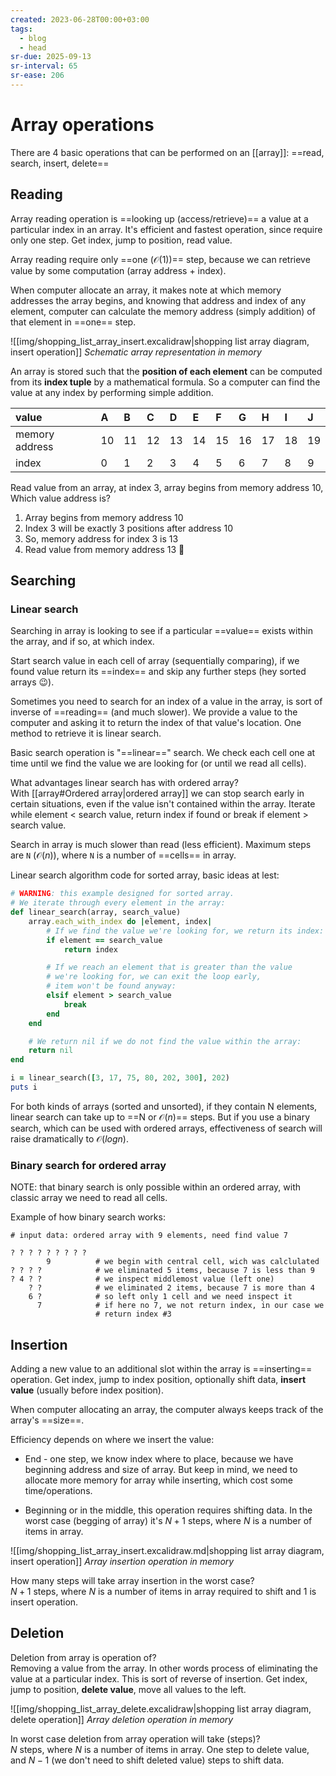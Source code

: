 ```yaml
---
created: 2023-06-28T00:00+03:00
tags:
  - blog
  - head
sr-due: 2025-09-13
sr-interval: 65
sr-ease: 206
---
```


# Array operations

There are 4 basic operations that can be performed on an [[array]]: ==read, search, insert, delete== <!--SR:!2024-11-19,53,255-->

## Reading

Array reading operation is ==looking up (access/retrieve)== a value at a particular index in an array. It's efficient and fastest operation, since require only one step. Get index, jump to position, read value. <!--SR:!2024-09-16,27,250-->

Array reading require only ==one ($\mathcal{O}(1)$)== step, because we can retrieve value by some computation (array address + index). <!--SR:!2024-09-28,29,230-->

When computer allocate an array, it makes note at which memory addresses the array begins, and knowing that address and index of any element, computer can calculate the memory address (simply addition) of that element in ==one== step. <!--SR:!2024-09-13,24,250-->

![[img/shopping_list_array_insert.excalidraw|shopping list array diagram, insert operation]]
_Schematic array representation in memory_

An array is stored such that the **position of each element** can be computed from its **index tuple** by a mathematical formula. So a computer can find the value at any index by performing simple addition.

| value          | A  | B  | C  | D  | E  | F  | G  | H  | I  | J  |
| :------------- | :- | :- | :- | :- | :- | :- | :- | :- | :- | :- |
| memory address | 10 | 11 | 12 | 13 | 14 | 15 | 16 | 17 | 18 | 19 |
| index          | 0  | 1  | 2  | 3  | 4  | 5  | 6  | 7  | 8  | 9  |

Read value from an array, at index 3, array begins from memory address 10, Which value address is?
<br class="f">
1. Array begins from memory address 10
2. Index 3 will be exactly 3 positions after address 10
3. So, memory address for index 3 is 13
4. Read value from memory address 13 👀 <!--SR:!2025-04-05,71,235-->

## Searching

### Linear search

Searching in array is looking to see if a particular ==value== exists within the array, and if so, at which index. <!--SR:!2024-09-23,24,250-->

Start search value in each cell of array (sequentially comparing), if we found value return its ==index== and skip any further steps (hey sorted arrays 😉).

Sometimes you need to search for an index of a value in the array, is sort of inverse of ==reading== (and much slower). We provide a value to the computer and asking it to return the index of that value's location. One method to retrieve it is linear search.

Basic search operation is "==linear==" search. We check each cell one at time until we find the value we are looking for (or until we read all cells). <!--SR:!2024-09-11,8,235-->

What advantages linear search has with ordered array?
<br class="f">
With [[array#Ordered array|ordered array]] we can stop search early in certain situations, even if the value isn't contained within the array. Iterate while element < search value, return index if found or break if element > search value. <!--SR:!2024-10-04,25,236-->

Search in array is much slower than read (less efficient). Maximum steps are `N` ($\mathcal{O}(n)$), where `N` is a number of ==cells== in array. <!--SR:!2024-09-22,23,250-->

Linear search algorithm code for sorted array, basic ideas at lest:
<br class="f">
```ruby
# WARNING: this example designed for sorted array.
# We iterate through every element in the array:
def linear_search(array, search_value)
    array.each_with_index do |element, index|
        # If we find the value we're looking for, we return its index:
        if element == search_value
            return index

        # If we reach an element that is greater than the value
        # we're looking for, we can exit the loop early,
        # item won't be found anyway:
        elsif element > search_value
            break
        end
    end

    # We return nil if we do not find the value within the array:
    return nil
end

i = linear_search([3, 17, 75, 80, 202, 300], 202)
puts i
```

For both kinds of arrays (sorted and unsorted), if they contain N elements, linear search can take up to ==N or $\mathcal{O}(n)$== steps. But if you use a binary search, which can be used with ordered arrays, effectiveness of search will raise dramatically to $\mathcal{O}(log n)$. <!--SR:!2024-10-17,42,250-->

### Binary search for ordered array

NOTE: that binary search is only possible within an ordered array, with classic array we need to read all cells.

Example of how binary search works:

```
# input data: ordered array with 9 elements, need find value 7

? ? ? ? ? ? ? ? ?
        9          # we begin with central cell, wich was calclulated
? ? ? ?            # we eliminated 5 items, because 7 is less than 9
? 4 ? ?            # we inspect middlemost value (left one)
    ? ?            # we eliminated 2 items, because 7 is more than 4
    6 ?            # so left only 1 cell and we need inspect it
      7            # if here no 7, we not return index, in our case we
                   # return index #3
```

## Insertion

Adding a new value to an additional slot within the array is ==inserting== operation. Get index, jump to index position, optionally shift data, **insert value** (usually before index position). <!--SR:!2024-09-27,18,210-->

When computer allocating an array, the computer always keeps track of the array's ==size==. <!--SR:!2025-02-07,45,250-->

Efficiency depends on where we insert the value:

- End - one step, we know index where to place, because we have beginning address and size of array. But keep in mind, we need to allocate more memory for array while inserting, which cost some time/operations.

- Beginning or in the middle, this operation requires shifting data. In the worst case (begging of array) it's $N+1$ steps, where $N$ is a number of items in array.

![[img/shopping_list_array_insert.excalidraw.md|shopping list array diagram, insert operation]] _Array insertion operation in memory_

How many steps will take array insertion in the worst case?
<br class="f">
$N+1$ steps, where $N$ is a number of items in array required to shift and 1 is insert operation. <!--SR:!2024-09-13,16,230-->

## Deletion

Deletion from array is operation of?
<br class="f">
Removing a value from the array. In other words process of eliminating the value at a particular index. This is sort of reverse of insertion. Get index, jump to position, **delete value**, move all values to the left. <!--SR:!2024-09-12,15,230-->

![[img/shopping_list_array_delete.excalidraw|shopping list array diagram, delete operation]]
_Array deletion operation in memory_

In worst case deletion from array operation will take (steps)?
<br class="f">
$N$ steps, where $N$ is a number of items in array. One step to delete value, and $N-1$ (we don't need to shift deleted value) steps to shift data. <!--SR:!2024-12-01,54,230-->
